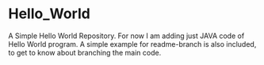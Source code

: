 # Hello_World
A Simple Hello World Repository.
For now I am adding just JAVA code of Hello World program.
A simple example for readme-branch is also included, to get to know about branching the main code.
